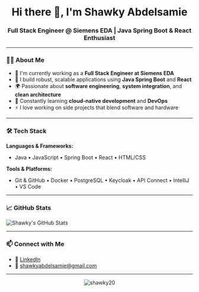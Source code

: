 <h1 align="center">Hi there 👋, I'm Shawky Abdelsamie</h1>
<h3 align="center">Full Stack Engineer @ Siemens EDA | Java Spring Boot & React Enthusiast</h3>

---

### 🧑‍💻 About Me

- 💼 I'm currently working as a **Full Stack Engineer at Siemens EDA**
- 🚀 I build robust, scalable applications using **Java Spring Boot** and **React**
- 🌍 Passionate about **software engineering**, **system integration**, and **clean architecture**
- 🧠 Constantly learning **cloud-native development** and **DevOps**
- ⚡ I love working on side projects that blend software and hardware

---

### 🛠️ Tech Stack

**Languages & Frameworks:**
- Java • JavaScript • Spring Boot • React • HTML/CSS

**Tools & Platforms:**
- Git & GitHub • Docker • PostgreSQL • Keycloak • API Connect • IntelliJ • VS Code

---

### 📈 GitHub Stats

![Shawky's GitHub Stats](https://github-readme-stats.vercel.app/api?username=shawky20&show_icons=true&theme=github_dark)

---

### 📫 Connect with Me

- 💼 [LinkedIn](https://www.linkedin.com/in/shawky20/)
- 📧 shawkyabdelsamie@gmail.com

---

<!-- Optional fun touch -->
<p align="center">
  <img src="https://komarev.com/ghpvc/?username=shawky20&label=Profile%20views&color=0e75b6&style=flat" alt="shawky20" />
</p>
